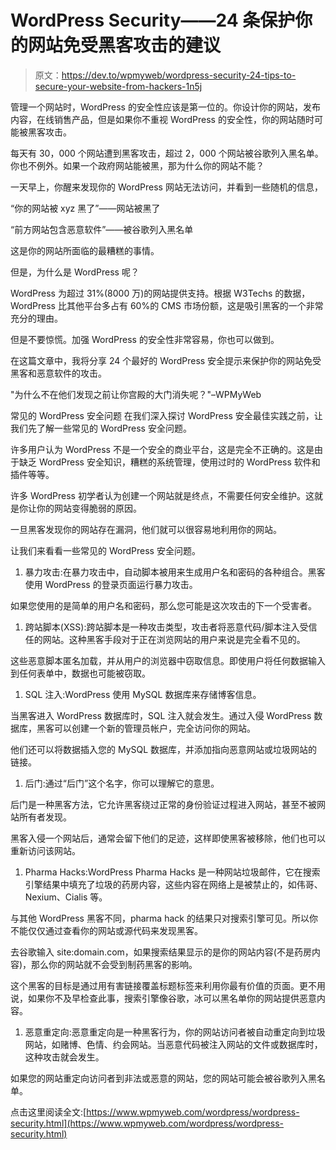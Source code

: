 # WordPress Security——24 条保护你的网站免受黑客攻击的建议

> 原文：<https://dev.to/wpmyweb/wordpress-security-24-tips-to-secure-your-website-from-hackers-1n5j>

管理一个网站时，WordPress 的安全性应该是第一位的。你设计你的网站，发布内容，在线销售产品，但是如果你不重视 WordPress 的安全性，你的网站随时可能被黑客攻击。

每天有 30，000 个网站遭到黑客攻击，超过 2，000 个网站被谷歌列入黑名单。你也不例外。如果一个政府网站能被黑，那为什么你的网站不能？

一天早上，你醒来发现你的 WordPress 网站无法访问，并看到一些随机的信息，

“你的网站被 xyz 黑了”——网站被黑了

“前方网站包含恶意软件”——被谷歌列入黑名单

这是你的网站所面临的最糟糕的事情。

但是，为什么是 WordPress 呢？

WordPress 为超过 31%(8000 万)的网站提供支持。根据 W3Techs 的数据，WordPress 比其他平台多占有 60%的 CMS 市场份额，这是吸引黑客的一个非常充分的理由。

但是不要惊慌。加强 WordPress 的安全性非常容易，你也可以做到。

在这篇文章中，我将分享 24 个最好的 WordPress 安全提示来保护你的网站免受黑客和恶意软件的攻击。

"为什么不在他们发现之前让你宫殿的大门消失呢？"–WPMyWeb

常见的 WordPress 安全问题
在我们深入探讨 WordPress 安全最佳实践之前，让我们先了解一些常见的 WordPress 安全问题。

许多用户认为 WordPress 不是一个安全的商业平台，这是完全不正确的。这是由于缺乏 WordPress 安全知识，糟糕的系统管理，使用过时的 WordPress 软件和插件等等。

许多 WordPress 初学者认为创建一个网站就是终点，不需要任何安全维护。这就是你让你的网站变得脆弱的原因。

一旦黑客发现你的网站存在漏洞，他们就可以很容易地利用你的网站。

让我们来看看一些常见的 WordPress 安全问题。

1.  暴力攻击:在暴力攻击中，自动脚本被用来生成用户名和密码的各种组合。黑客使用 WordPress 的登录页面运行暴力攻击。

如果您使用的是简单的用户名和密码，那么您可能是这次攻击的下一个受害者。

1.  跨站脚本(XSS):跨站脚本是一种攻击类型，攻击者将恶意代码/脚本注入受信任的网站。这种黑客手段对于正在浏览网站的用户来说是完全看不见的。

这些恶意脚本匿名加载，并从用户的浏览器中窃取信息。即使用户将任何数据输入到任何表单中，数据也可能被窃取。

1.  SQL 注入:WordPress 使用 MySQL 数据库来存储博客信息。

当黑客进入 WordPress 数据库时，SQL 注入就会发生。通过入侵 WordPress 数据库，黑客可以创建一个新的管理员帐户，完全访问你的网站。

他们还可以将数据插入您的 MySQL 数据库，并添加指向恶意网站或垃圾网站的链接。

1.  后门:通过“后门”这个名字，你可以理解它的意思。

后门是一种黑客方法，它允许黑客绕过正常的身份验证过程进入网站，甚至不被网站所有者发现。

黑客入侵一个网站后，通常会留下他们的足迹，这样即使黑客被移除，他们也可以重新访问该网站。

1.  Pharma Hacks:WordPress Pharma Hacks 是一种网站垃圾邮件，它在搜索引擎结果中填充了垃圾的药房内容，这些内容在网络上是被禁止的，如伟哥、Nexium、Cialis 等。

与其他 WordPress 黑客不同，pharma hack 的结果只对搜索引擎可见。所以你不能仅仅通过查看你的网站或源代码来发现黑客。

去谷歌输入 site:domain.com，如果搜索结果显示的是你的网站内容(不是药房内容)，那么你的网站就不会受到制药黑客的影响。

这个黑客的目标是通过用有害链接覆盖标题标签来利用你最有价值的页面。更不用说，如果你不及早检查此事，搜索引擎像谷歌，冰可以黑名单你的网站提供恶意内容。

1.  恶意重定向:恶意重定向是一种黑客行为，你的网站访问者被自动重定向到垃圾网站，如赌博、色情、约会网站。当恶意代码被注入网站的文件或数据库时，这种攻击就会发生。

如果您的网站重定向访问者到非法或恶意的网站，您的网站可能会被谷歌列入黑名单。

点击这里阅读全文:[https://www.wpmyweb.com/wordpress/wordpress-security.html](https://www.wpmyweb.com/wordpress/wordpress-security.html)